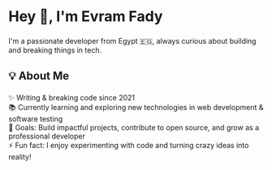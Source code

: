 <h1 align="left">Hey 👋, I'm Evram Fady</h1>

###

<p align="left">I'm a passionate developer from Egypt 🇪🇬, always curious about building and breaking things in tech.</p>

###

<h2 align="left">💡 About Me</h2>

###

<p align="left">
✨ Writing & breaking code since 2021 <br>
📚 Currently learning and exploring new technologies in web development & software testing <br>
🎯 Goals: Build impactful projects, contribute to open source, and grow as a professional developer <br>
⚡ Fun fact: I enjoy experimenting with code and turning crazy ideas into reality!
</p>

###
